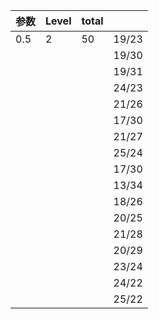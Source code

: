 |参数|Level|total | |
| - | - | - | - |
| 0.5 | 2 | 50 | 19/23|
| | | | 19/30|
|　| | | 19/31|
| | | | 24/23|
| | | | 21/26|
| | | | 17/30|
| | | | 21/27|
| | | | 25/24|
| | | | 17/30|
| | | | 13/34|
| | | | 18/26|
| | | | 20/25|
| | | | 21/28|
| | | | 20/29|
| | | | 23/24|
| | | | 24/22|
| | | | 25/22|